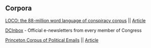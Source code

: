 ## Corpora

[LOCO: the 88-million word language of conspiracy
corpus](https://osf.io/snpcg/) \|\|
[Article](https://link.springer.com/article/10.3758/s13428-021-01698-z)

[DCInbox](https://www.dcinbox.com/about/) - Official e-newsletters from
every member of Congress

[Princeton Corpus of Political Emails](https://electionemails2020.org/)
\|\|
[Article](https://electionemails2020.org/assets/manipulative-political-emails-working-paper.pdf)

